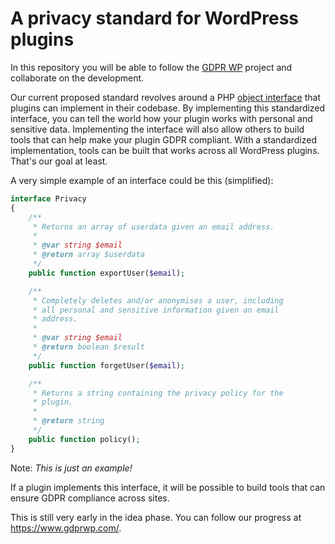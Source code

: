 # A privacy standard for WordPress plugins

In this repository you will be able to follow the [GDPR WP](https://www.gdprwp.com/) project and collaborate on the development.

Our current proposed standard revolves around a PHP [object interface](http://php.net/manual/en/language.oop5.interfaces.php) that plugins can implement in their codebase. By implementing this standardized interface, you can tell the world how your plugin works with personal and sensitive data. Implementing the interface will also allow others to build tools that can help make your plugin GDPR compliant. With a standardized implementation, tools can be built that works across all WordPress plugins. That's our goal at least.

A very simple example of an interface could be this (simplified):

```php
interface Privacy
{
    /**
     * Returns an array of userdata given an email address.
     *
     * @var string $email
     * @return array $userdata
     */
    public function exportUser($email);

    /**
     * Completely deletes and/or anonymises a user, including
     * all personal and sensitive information given an email
     * address.
     *
     * @var string $email
     * @return boolean $result
     */
    public function forgetUser($email);

    /**
     * Returns a string containing the privacy policy for the
     * plugin.
     *
     * @return string
     */
    public function policy();
}
```

Note: _This is just an example!_

If a plugin implements this interface, it will be possible to build tools that can ensure GDPR compliance across sites.

This is still very early in the idea phase. You can follow our progress at https://www.gdprwp.com/.
